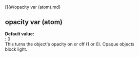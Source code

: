 []{#/opacity var (atom).md}    
## opacity var (atom)    
**Default value:**    
:   0    
This turns the object\'s opacity on or off (1 or 0). Opaque objects    
block light.  